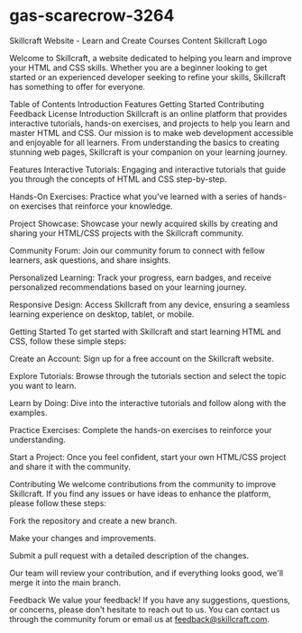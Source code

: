 # gas-scarecrow-3264 
Skillcraft Website - Learn and Create Courses Content
Skillcraft Logo

Welcome to Skillcraft, a website dedicated to helping you learn and improve your HTML and CSS skills. Whether you are a beginner looking to get started or an experienced developer seeking to refine your skills, Skillcraft has something to offer for everyone.

Table of Contents
Introduction
Features
Getting Started
Contributing
Feedback
License
Introduction
Skillcraft is an online platform that provides interactive tutorials, hands-on exercises, and projects to help you learn and master HTML and CSS. Our mission is to make web development accessible and enjoyable for all learners. From understanding the basics to creating stunning web pages, Skillcraft is your companion on your learning journey.

Features
Interactive Tutorials: Engaging and interactive tutorials that guide you through the concepts of HTML and CSS step-by-step.

Hands-On Exercises: Practice what you've learned with a series of hands-on exercises that reinforce your knowledge.

Project Showcase: Showcase your newly acquired skills by creating and sharing your HTML/CSS projects with the Skillcraft community.

Community Forum: Join our community forum to connect with fellow learners, ask questions, and share insights.

Personalized Learning: Track your progress, earn badges, and receive personalized recommendations based on your learning journey.

Responsive Design: Access Skillcraft from any device, ensuring a seamless learning experience on desktop, tablet, or mobile.

Getting Started
To get started with Skillcraft and start learning HTML and CSS, follow these simple steps:

Create an Account: Sign up for a free account on the Skillcraft website.

Explore Tutorials: Browse through the tutorials section and select the topic you want to learn.

Learn by Doing: Dive into the interactive tutorials and follow along with the examples.

Practice Exercises: Complete the hands-on exercises to reinforce your understanding.

Start a Project: Once you feel confident, start your own HTML/CSS project and share it with the community.

Contributing
We welcome contributions from the community to improve Skillcraft. If you find any issues or have ideas to enhance the platform, please follow these steps:

Fork the repository and create a new branch.

Make your changes and improvements.

Submit a pull request with a detailed description of the changes.

Our team will review your contribution, and if everything looks good, we'll merge it into the main branch.

Feedback
We value your feedback! If you have any suggestions, questions, or concerns, please don't hesitate to reach out to us. You can contact us through the community forum or email us at feedback@skillcraft.com.
